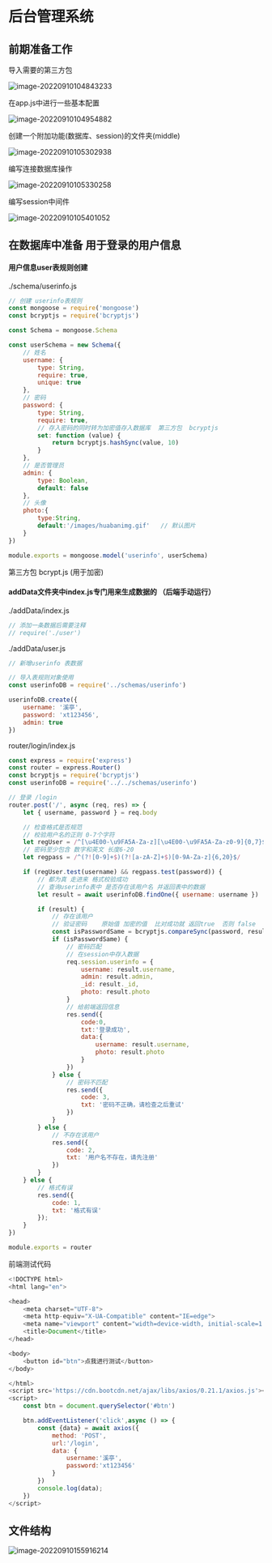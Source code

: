 # 后台管理系统

## 前期准备工作

导入需要的第三方包

![image-20220910104843233](C:\Users\20303\AppData\Roaming\Typora\typora-user-images\image-20220910104843233.png)

在app.js中进行一些基本配置

![image-20220910104954882](C:\Users\20303\AppData\Roaming\Typora\typora-user-images\image-20220910104954882.png)

创建一个附加功能(数据库、session)的文件夹(middle)

![image-20220910105302938](C:\Users\20303\AppData\Roaming\Typora\typora-user-images\image-20220910105302938.png)

编写连接数据库操作

![image-20220910105330258](C:\Users\20303\AppData\Roaming\Typora\typora-user-images\image-20220910105330258.png)

编写session中间件

![image-20220910105401052](C:\Users\20303\AppData\Roaming\Typora\typora-user-images\image-20220910105401052.png)

## 在数据库中准备 用于登录的用户信息

#### 用户信息user表规则创建

./schema/userinfo.js

```javascript
// 创建 userinfo表规则
const mongoose = require('mongoose')
const bcryptjs = require('bcryptjs')

const Schema = mongoose.Schema

const userSchema = new Schema({
    // 姓名
    username: {
        type: String,
        require: true,
        unique: true
    },
    // 密码
    password: {
        type: String,
        require: true,
        // 存入密码的同时转为加密值存入数据库  第三方包  bcryptjs
        set: function (value) {
            return bcryptjs.hashSync(value, 10)
        }
    },
    // 是否管理员
    admin: {
        type: Boolean,
        default: false
    },
    // 头像
    photo:{
        type:String,
        default:'/images/huabanimg.gif'   // 默认图片
    }
})

module.exports = mongoose.model('userinfo', userSchema)
```

第三方包 bcrypt.js (用于加密)

#### addData文件夹中index.js专门用来生成数据的 （后端手动运行）

./addData/index.js

```javascript
// 添加一条数据后需要注释
// require('./user')
```

./addData/user.js

```javascript
// 新增userinfo 表数据

// 导入表规则对象使用
const userinfoDB = require('../schemas/userinfo')

userinfoDB.create({
    username: '溪亭',
    password: 'xt123456',
    admin: true
})
```

router/login/index.js

```javascript
const express = require('express')
const router = express.Router()
const bcryptjs = require('bcryptjs')
const userinfoDB = require('../../schemas/userinfo')

// 登录 /login
router.post('/', async (req, res) => {
    let { username, password } = req.body

    // 检查格式是否规范
    // 校验用户名的正则 0-7个字符
    let regUser = /^[\u4E00-\u9FA5A-Za-z][\u4E00-\u9FA5A-Za-z0-9]{0,7}$/
    // 密码至少包含 数字和英文 长度6-20
    let regpass = /^(?![0-9]+$)(?![a-zA-Z]+$)[0-9A-Za-z]{6,20}$/

    if (regUser.test(username) && regpass.test(password)) {
        // 都为真 走进来 格式校验成功
        // 查询userinfo表中 是否存在该用户名 并返回表中的数据
        let result = await userinfoDB.findOne({ username: username })

        if (result) {
            // 存在该用户
            // 验证密码    原始值 加密的值  比对成功就 返回true  否则 false
            const isPasswordSame = bcryptjs.compareSync(password, result.password)
            if (isPasswordSame) {
                // 密码匹配
                // 在session中存入数据
                req.session.userinfo = {
                    username: result.username,
                    admin: result.admin,
                    _id: result._id,
                    photo: result.photo
                }
                // 给前端返回信息
                res.send({
                    code:0,
                    txt:'登录成功',
                    data:{
                        username: result.username,
                        photo: result.photo
                    }
                })
            } else {
                // 密码不匹配
                res.send({
                    code: 3,
                    txt: '密码不正确，请检查之后重试'
                })
            }
        } else {
            // 不存在该用户
            res.send({
                code: 2,
                txt: '用户名不存在，请先注册'
            })
        }
    } else {
        // 格式有误
        res.send({
            code: 1,
            txt: '格式有误'
        });
    }
})

module.exports = router
```

前端测试代码

```javascript
<!DOCTYPE html>
<html lang="en">

<head>
    <meta charset="UTF-8">
    <meta http-equiv="X-UA-Compatible" content="IE=edge">
    <meta name="viewport" content="width=device-width, initial-scale=1.0">
    <title>Document</title>
</head>

<body>
    <button id="btn">点我进行测试</button>
</body>

</html>
<script src='https://cdn.bootcdn.net/ajax/libs/axios/0.21.1/axios.js'></script>
<script>
    const btn = document.querySelector('#btn')

    btn.addEventListener('click',async () => {
        const {data} = await axios({
            method: 'POST',
            url:'/login',
            data: {
                username:'溪亭',
                password:'xt123456'
            }
        })
        console.log(data);
    })
</script>
```

## 文件结构

![image-20220910155916214](C:\Users\20303\AppData\Roaming\Typora\typora-user-images\image-20220910155916214.png)